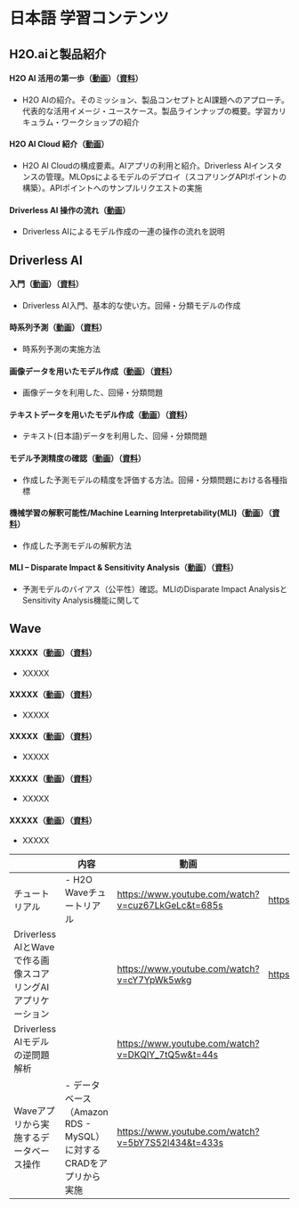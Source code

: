# 日本語 学習コンテンツ
  
  
## H2O.aiと製品紹介
#### H2O AI 活用の第一歩（[動画](https://www.youtube.com/watch?v=gmQ_Sjeva_A&t=12s)）（[資料](https://h2oai-jp-public.s3.ap-northeast-1.amazonaws.com/docs/H2O_AI_%E6%B4%BB%E7%94%A8%E3%81%AE%E7%AC%AC%E4%B8%80%E6%AD%A9_20220316.pdf)）
 - H2O AIの紹介。そのミッション、製品コンセプトとAI課題へのアプローチ。代表的な活用イメージ・ユースケース。製品ラインナップの概要。学習カリキュラム・ワークショップの紹介
#### H2O AI Cloud 紹介（[動画](https://www.youtube.com/watch?v=08joAmTSlWk&t=556s)）
 - H2O AI Cloudの構成要素。AIアプリの利用と紹介。Driverless AIインスタンスの管理。MLOpsによるモデルのデプロイ（スコアリングAPIポイントの構築）。APIポイントへのサンプルリクエストの実施
#### Driverless AI 操作の流れ（[動画](https://www.youtube.com/watch?v=08joAmTSlWk&t=556s)）
 - Driverless AIによるモデル作成の一連の操作の流れを説明
  
## Driverless AI
#### 入門（[動画](https://www.youtube.com/watch?v=AbRets70C24&t=6s)）（[資料](https://h2oai-jp-public.s3.ap-northeast-1.amazonaws.com/docs/Workshop+(DAI+-+Getting+Started)+v220123.pdf)）
 - Driverless AI入門、基本的な使い方。回帰・分類モデルの作成 
#### 時系列予測（[動画](https://www.youtube.com/watch?v=OBfVdBSmsSo&t=6s)）（[資料](https://h2oai-jp-public.s3.ap-northeast-1.amazonaws.com/docs/Workshop+(DAI+-+Time+Series)+v220207.pdf)）
 - 時系列予測の実施方法
#### 画像データを用いたモデル作成（[動画]()）（[資料]()）
 - 画像データを利用した、回帰・分類問題
#### テキストデータを用いたモデル作成（[動画]()）（[資料]()）
 - テキスト(日本語)データを利用した、回帰・分類問題 
#### モデル予測精度の確認（[動画](https://www.youtube.com/watch?v=IF5d-PFSlIU&t=3s)）（[資料](https://h2oai-jp-public.s3.ap-northeast-1.amazonaws.com/docs/Workshop+(DAI+-+MLI)+v220104.pdf)）
 - 作成した予測モデルの精度を評価する方法。回帰・分類問題における各種指標
#### 機械学習の解釈可能性/Machine Learning Interpretability(MLI)（[動画](https://www.youtube.com/watch?v=s6D3mA8AdX0&t=1s)）（[資料](https://h2oai-jp-public.s3.ap-northeast-1.amazonaws.com/docs/Workshop+(DAI+-+MLI)+v220104.pdf)）
 - 作成した予測モデルの解釈方法
#### MLI – Disparate Impact & Sensitivity Analysis（[動画](https://www.youtube.com/watch?v=YtSSCEoTh_s&t=1254s)）（[資料]()）
 - 予測モデルのバイアス（公平性）確認。MLIのDisparate Impact AnalysisとSensitivity Analysis機能に関して
  
## Wave
#### XXXXX（[動画]()）（[資料]()）
 - XXXXX
#### XXXXX（[動画]()）（[資料]()）
 - XXXXX
#### XXXXX（[動画]()）（[資料]()）
 - XXXXX
#### XXXXX（[動画]()）（[資料]()）
 - XXXXX
#### XXXXX（[動画]()）（[資料]()）
 - XXXXX

|                                                             | 内容                     | 動画                                               | 資料                                            | 
| ----------------------------------------------------------- | ------------------------ | -------------------------------------------------- | ----------------------------------------------- | 
| チュートリアル                                              | - H2O Waveチュートリアル | https://www.youtube.com/watch?v=cuz67LkGeLc&t=685s | https://github.com/yukismd/H2O_Wave_Tutorial    | 
| Driverless AIとWaveで作る画像スコアリングAIアプリケーション |                          | https://www.youtube.com/watch?v=cY7YpWk5wkg        | https://github.com/yukismd/H2O_Wave_GradCam_app | 
| Driverless AIモデルの逆問題解析                             |                          | https://www.youtube.com/watch?v=DKQlY_7tQ5w&t=44s  |                                                 | 
| Waveアプリから実施するデータベース操作                      | - データベース（Amazon RDS - MySQL）に対するCRADをアプリから実施                         | https://www.youtube.com/watch?v=5bY7S52l434&t=433s |                                                 | 
